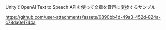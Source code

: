 UnityでOpenAI Text to Speech APIを使って文章を音声に変換するサンプル

https://github.com/user-attachments/assets/0890bb4d-49a3-452d-824a-c78da0e1744a
